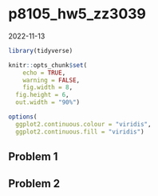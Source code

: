 p8105_hw5_zz3039
================
2022-11-13

``` r
library(tidyverse)

knitr::opts_chunk$set(
    echo = TRUE,
    warning = FALSE,
    fig.width = 8, 
  fig.height = 6,
  out.width = "90%")

options(
  ggplot2.continuous.colour = "viridis",
  ggplot2.continuous.fill = "viridis")
```

## Problem 1

## Problem 2
